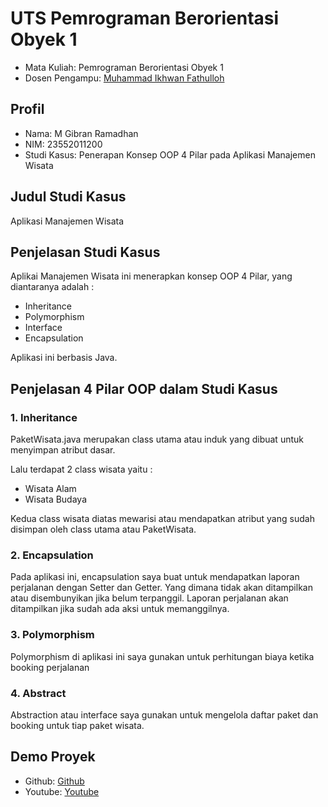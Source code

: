 # UTS Pemrograman Berorientasi Obyek 1

<ul>
  <li>Mata Kuliah: Pemrograman Berorientasi Obyek 1</li>
  <li>Dosen Pengampu: <a href="https://github.com/Muhammad-Ikhwan-Fathulloh">Muhammad Ikhwan Fathulloh</a></li>
</ul>

## Profil

<ul>
  <li>Nama: M Gibran Ramadhan</li>
  <li>NIM: 23552011200</li>
  <li>Studi Kasus: Penerapan Konsep OOP 4 Pilar pada Aplikasi Manajemen Wisata</li>
</ul>

## Judul Studi Kasus

<p>Aplikasi Manajemen Wisata</p>

## Penjelasan Studi Kasus

<p>Aplikai Manajemen Wisata ini menerapkan konsep OOP 4 Pilar, yang diantaranya adalah :</p>
<ul>
  <li>Inheritance</li>
  <li>Polymorphism</li>
  <li>Interface</li>
  <li>Encapsulation</li>
</ul>
<p>Aplikasi ini berbasis Java.</p>

## Penjelasan 4 Pilar OOP dalam Studi Kasus

### 1. Inheritance

<p>PaketWisata.java merupakan class utama atau induk yang dibuat untuk menyimpan atribut dasar.</p>
<p>Lalu terdapat 2 class wisata yaitu :</p>
<ul>
  <li>Wisata Alam</li>
  <li>Wisata Budaya</li>
</ul>
<p>Kedua class wisata diatas mewarisi atau mendapatkan atribut yang sudah disimpan oleh class utama atau PaketWisata.</p>

### 2. Encapsulation

<p>Pada aplikasi ini, encapsulation saya buat untuk mendapatkan laporan perjalanan dengan Setter dan Getter. Yang dimana tidak akan ditampilkan atau disembunyikan jika belum terpanggil. Laporan perjalanan akan ditampilkan jika sudah ada aksi untuk memanggilnya.</p>

### 3. Polymorphism

<p>Polymorphism di aplikasi ini saya gunakan untuk perhitungan biaya ketika booking perjalanan</p>

### 4. Abstract

<p>Abstraction atau interface saya gunakan untuk mengelola daftar paket dan booking untuk tiap paket wisata.</p>

## Demo Proyek

<ul>
  <li>Github: <a href="https://github.com/GibranRamadhannn/UTS_PBO1_TIFK23A_23552011200">Github</a></li>
  <li>Youtube: <a href="">Youtube</a></li>
</ul>
